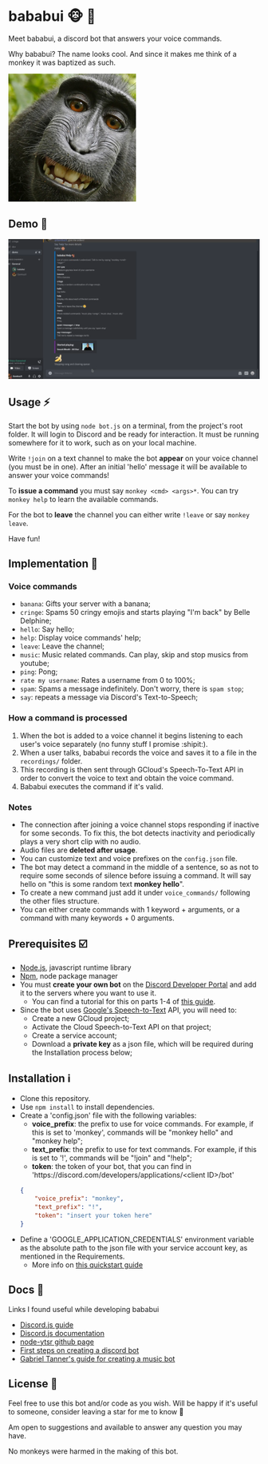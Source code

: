 # bababui :monkey_face: :robot: 
Meet bababui, a discord bot that answers your voice commands.

Why bababui? The name looks cool. And since it makes me think of a monkey it was baptized as such.

![bababui selfie](https://github.com/GambuzX/bababui/raw/master/docs/selfie.png "Bababui selfie")


## Demo :monkey:
[![Demo thumbnail](https://github.com/GambuzX/bababui/raw/master/docs/demo_thumbnail.png)](https://drive.google.com/file/d/1wN70L_AU9JqoLGOsK-PYSKTowfCYh-eu/view?usp=sharing "Bababui demo")


## Usage :zap:
Start the bot by using `node bot.js` on a terminal, from the project's root folder. It will login to Discord and be ready for interaction. It must be running somewhere for it to work, such as on your local machine.

Write `!join` on a text channel to make the bot **appear** on your voice channel (you must be in one). After an initial 'hello' message it will be available to answer your voice commands!

To **issue a command** you must say `monkey <cmd> <args>*`. You can try `monkey help` to learn the available commands.

For the bot to **leave** the channel you can either write `!leave` or say `monkey leave`.

Have fun!

## Implementation :rocket:

### Voice commands
- `banana`: Gifts your server with a banana;
- `cringe`: Spams 50 cringy emojis and starts playing "I'm back" by Belle Delphine;
- `hello`: Say hello;
- `help`: Display voice commands' help;
- `leave`: Leave the channel;
- `music`: Music related commands. Can play, skip and stop musics from youtube;
- `ping`: Pong;
- `rate my username`: Rates a username from 0 to 100%;
- `spam`: Spams a message indefinitely. Don't worry, there is `spam stop`;
- `say`: repeats a message via Discord's Text-to-Speech;

### How a command is processed
1. When the bot is added to a voice channel it begins listening to each user's voice separately (no funny stuff I promise :shipit:).
2. When a user talks, bababui records the voice and saves it to a file in the `recordings/` folder. 
3. This recording is then sent through GCloud's Speech-To-Text API in order to convert the voice to text and obtain the voice command. 
4. Bababui executes the command if it's valid.
 
### Notes
- The connection after joining a voice channel stops responding if inactive for some seconds. To fix this, the bot detects inactivity and periodically plays a very short clip with no audio.
- Audio files are **deleted after usage**.
- You can customize text and voice prefixes on the `config.json` file.
- The bot may detect a command in the middle of a sentence, so as not to require some seconds of silence before issuing a command. It will say hello on "this is some random text **monkey hello**".
- To create a new command just add it under `voice_commands/` following the other files structure.
- You can either create commands with 1 keyword + arguments, or a command with many keywords + 0 arguments.


## Prerequisites :ballot_box_with_check:
- [Node.js](https://nodejs.org/en/), javascript runtime library
- [Npm](https://www.npmjs.com/), node package manager
- You must **create your own bot** on the [Discord Developer Portal](https://discord.com/developers/applications) and add it to the servers where you want to use it. 
    - You can find a tutorial for this on parts 1-4 of [this guide](https://www.digitaltrends.com/gaming/how-to-make-a-discord-bot/).
- Since the bot uses [Google's Speech-to-Text](https://cloud.google.com/speech-to-text) API, you will need to:
    - Create a new GCloud project;
    - Activate the Cloud Speech-to-Text API on that project;
    - Create a service account;
    - Download a **private key** as a json file, which will be required during the Installation process below;

## Installation :information_source:
* Clone this repository.
* Use `npm install` to install dependencies.
* Create a 'config.json' file with the following variables:
    *  **voice_prefix**: the prefix to use for voice commands. For example, if this is set to 'monkey', commands will be "monkey hello" and "monkey help";
    *  **text_prefix**: the prefix to use for text commands. For example, if this is set to '!', commands will be "!join" and "!help";
    *  **token**: the token of your bot, that you can find in 'https://<span></span>discord<span></span>.com/developers/applications/\<client ID\>/bot'
    ```json
    {
        "voice_prefix": "monkey",
        "text_prefix": "!",
        "token": "insert your token here"
    }
    ```
* Define a 'GOOGLE_APPLICATION_CREDENTIALS' environment variable as the absolute path to the json file with your service account key, as mentioned in the Requirements.
    * More info on [this quickstart guide](https://cloud.google.com/speech-to-text/docs/quickstart-client-libraries)


## Docs :bookmark_tabs:
Links I found useful while developing bababui
- [Discord.js guide](https://discordjs.guide/)
- [Discord.js documentation](https://discord.js.org/#/docs/main/stable/general/welcome)
- [node-ytsr github page](https://github.com/TimeForANinja/node-ytsr)
- [First steps on creating a discord bot](https://www.digitaltrends.com/gaming/how-to-make-a-discord-bot/)
- [Gabriel Tanner's guide for creating a music bot](https://gabrieltanner.org/blog/dicord-music-bot)


## License :eyes:
Feel free to use this bot and/or code as you wish. Will be happy if it's useful to someone, consider leaving a star for me to know :star2: 

Am open to suggestions and available to answer any question you may have.

No monkeys were harmed in the making of this bot.
